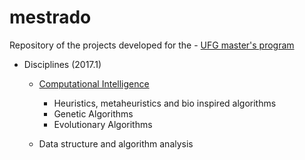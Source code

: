 # mestrado
Repository of the projects developed for the - [UFG master's program](http://www.inf.ufg.br/mestrado/)

* Disciplines (2017.1)
  * [Computational Intelligence](https://airtonbjunior.github.io/mestrado/Computational%20Intelligence/)
    * Heuristics, metaheuristics and bio inspired algorithms
    * Genetic Algorithms
    * Evolutionary Algorithms
 
  * Data structure and algorithm analysis
